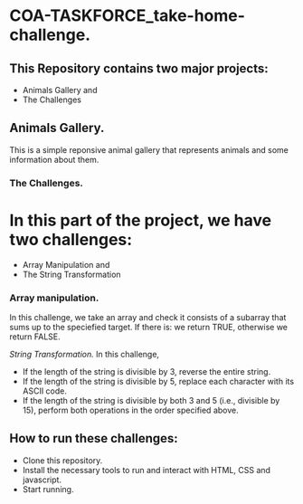 # COA-TASKFORCE_take-home-challenge.
## This Repository contains two major projects:
* Animals Gallery and 
* The Challenges

## Animals Gallery.
This is a simple reponsive animal gallery that represents animals and
some information about them.

### The Challenges.
# In this part of the project, we have two challenges:
- Array Manipulation and
- The String Transformation

### Array manipulation.
In this challenge, we take an array and check it consists of a subarray that sums up to the speciefied target.
If there is: we return TRUE, otherwise we return FALSE.

*String Transformation.*
In this challenge,
- If the length of the string is divisible by 3, reverse the entire string.
- If the length of the string is divisible by 5, replace each character with its ASCII code.
- If the length of the string is divisible by both 3 and 5 (i.e., divisible by 15), perform both operations in the order specified above.


## How to run these challenges:
- Clone this repository.
- Install the necessary tools to run and interact with HTML, CSS and javascript.
- Start running.
